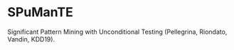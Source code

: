 # SPuManTE
Significant Pattern Mining with Unconditional Testing (Pellegrina, Riondato, Vandin, KDD19).
